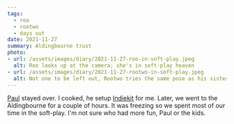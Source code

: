```yaml
---
tags:
  - roo
  - rootwo
  - days out
date: 2021-11-27
summary: Aldingbourne trust
photo:
- url: /assets/images/diary/2021-11-27-roo-in-soft-play.jpeg
  alt: Roo looks up at the camera; she's in soft-play heaven
- url: /assets/images/diary/2021-11-27-rootwo-in-soft-play.jpeg
  alt: Not one to be left out, Rootwo tries the same pose as his sister
---
```

[Paul](https://paulrobertlloyd.com/) stayed over. I cooked, he setup [Indiekit](https://getindiekit.com/) for me. Later, we went to the Aldingbourne for a couple of hours. It was freezing so we spent most of our time in the soft-play. I'm not sure who had more fun, Paul or the kids.